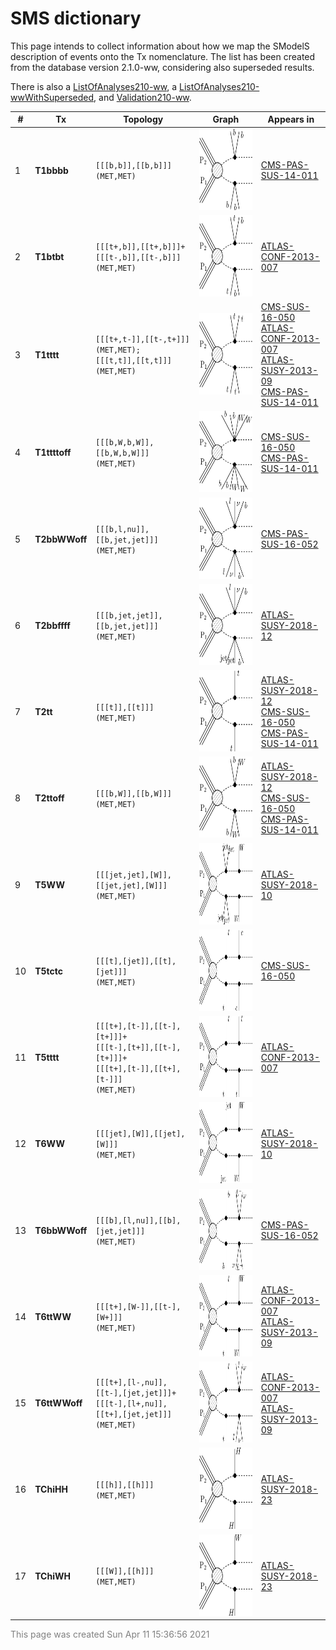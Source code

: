 

# SMS dictionary
This page intends to collect information about how we map the SModelS description of
events onto the Tx nomenclature. The list has been created from the database version 2.1.0-ww, considering also superseded results.

There is also a [ListOfAnalyses210-ww](https://smodels.github.io/docs/ListOfAnalyses210-ww), a [ListOfAnalyses210-wwWithSuperseded](https://smodels.github.io/docs/ListOfAnalyses210-wwWithSuperseded), and [Validation210-ww](Validation210-ww).

| **#** | **Tx** | **Topology** | **Graph** | **Appears in** |
| ----- | ------ | ------------ | --------- | -------------- |
| 1 | <a name="T1bbbb"></a>**T1bbbb**<br> | `[[[b,b]],[[b,b]]]`<BR>`(MET,MET)` | <img alt="T1bbbb" src="../feyn/straight/T1bbbb.png" height="130"> | [CMS-PAS-SUS-14-011](ListOfAnalyses210-wwWithSuperseded#CMS-PAS-SUS-14-011)|
| 2 | <a name="T1btbt"></a>**T1btbt**<br> | `[[[t+,b]],[[t+,b]]]+`<BR>`[[[t-,b]],[[t-,b]]]`<BR>`(MET,MET)` | <img alt="T1btbt" src="../feyn/straight/T1btbt.png" height="130"> | [ATLAS-CONF-2013-007](ListOfAnalyses210-ww#ATLAS-CONF-2013-007)|
| 3 | <a name="T1tttt"></a>**T1tttt**<br> | `[[[t+,t-]],[[t-,t+]]]`<BR>`(MET,MET);`<BR>`[[[t,t]],[[t,t]]]`<BR>`(MET,MET)` | <img alt="T1tttt" src="../feyn/straight/T1tttt.png" height="130"> | [CMS-SUS-16-050](ListOfAnalyses210-ww#CMS-SUS-16-050)<BR>[ATLAS-CONF-2013-007](ListOfAnalyses210-ww#ATLAS-CONF-2013-007)<BR>[ATLAS-SUSY-2013-09](ListOfAnalyses210-ww#ATLAS-SUSY-2013-09)<BR>[CMS-PAS-SUS-14-011](ListOfAnalyses210-wwWithSuperseded#CMS-PAS-SUS-14-011)|
| 4 | <a name="T1ttttoff"></a>**T1ttttoff**<br> | `[[[b,W,b,W]],[[b,W,b,W]]]`<BR>`(MET,MET)` | <img alt="T1ttttoff" src="../feyn/straight/T1ttttoff.png" height="130"> | [CMS-SUS-16-050](ListOfAnalyses210-ww#CMS-SUS-16-050)<BR>[CMS-PAS-SUS-14-011](ListOfAnalyses210-wwWithSuperseded#CMS-PAS-SUS-14-011)|
| 5 | <a name="T2bbWWoff"></a>**T2bbWWoff**<br> | `[[[b,l,nu]],[[b,jet,jet]]]`<BR>`(MET,MET)` | <img alt="T2bbWWoff" src="../feyn/straight/T2bbWWoff.png" height="130"> | [CMS-PAS-SUS-16-052](ListOfAnalyses210-ww#CMS-PAS-SUS-16-052)|
| 6 | <a name="T2bbffff"></a>**T2bbffff**<br> | `[[[b,jet,jet]],[[b,jet,jet]]]`<BR>`(MET,MET)` | <img alt="T2bbffff" src="../feyn/straight/T2bbffff.png" height="130"> | [ATLAS-SUSY-2018-12](ListOfAnalyses210-ww#ATLAS-SUSY-2018-12)|
| 7 | <a name="T2tt"></a>**T2tt**<br> | `[[[t]],[[t]]]`<BR>`(MET,MET)` | <img alt="T2tt" src="../feyn/straight/T2tt.png" height="130"> | [ATLAS-SUSY-2018-12](ListOfAnalyses210-ww#ATLAS-SUSY-2018-12)<BR>[CMS-SUS-16-050](ListOfAnalyses210-ww#CMS-SUS-16-050)<BR>[CMS-PAS-SUS-14-011](ListOfAnalyses210-wwWithSuperseded#CMS-PAS-SUS-14-011)|
| 8 | <a name="T2ttoff"></a>**T2ttoff**<br> | `[[[b,W]],[[b,W]]]`<BR>`(MET,MET)` | <img alt="T2ttoff" src="../feyn/straight/T2ttoff.png" height="130"> | [ATLAS-SUSY-2018-12](ListOfAnalyses210-ww#ATLAS-SUSY-2018-12)<BR>[CMS-SUS-16-050](ListOfAnalyses210-ww#CMS-SUS-16-050)<BR>[CMS-PAS-SUS-14-011](ListOfAnalyses210-wwWithSuperseded#CMS-PAS-SUS-14-011)|
| 9 | <a name="T5WW"></a>**T5WW**<br> | `[[[jet,jet],[W]],[[jet,jet],[W]]]`<BR>`(MET,MET)` | <img alt="T5WW" src="../feyn/straight/T5WW.png" height="130"> | [ATLAS-SUSY-2018-10](ListOfAnalyses210-ww#ATLAS-SUSY-2018-10)|
| 10 | <a name="T5tctc"></a>**T5tctc**<br> | `[[[t],[jet]],[[t],[jet]]]`<BR>`(MET,MET)` | <img alt="T5tctc" src="../feyn/straight/T5tctc.png" height="130"> | [CMS-SUS-16-050](ListOfAnalyses210-ww#CMS-SUS-16-050)|
| 11 | <a name="T5tttt"></a>**T5tttt**<br> | `[[[t+],[t-]],[[t-],[t+]]]+`<BR>`[[[t-],[t+]],[[t-],[t+]]]+`<BR>`[[[t+],[t-]],[[t+],[t-]]]`<BR>`(MET,MET)` | <img alt="T5tttt" src="../feyn/straight/T5tttt.png" height="130"> | [ATLAS-CONF-2013-007](ListOfAnalyses210-ww#ATLAS-CONF-2013-007)|
| 12 | <a name="T6WW"></a>**T6WW**<br> | `[[[jet],[W]],[[jet],[W]]]`<BR>`(MET,MET)` | <img alt="T6WW" src="../feyn/straight/T6WW.png" height="130"> | [ATLAS-SUSY-2018-10](ListOfAnalyses210-ww#ATLAS-SUSY-2018-10)|
| 13 | <a name="T6bbWWoff"></a>**T6bbWWoff**<br> | `[[[b],[l,nu]],[[b],[jet,jet]]]`<BR>`(MET,MET)` | <img alt="T6bbWWoff" src="../feyn/straight/T6bbWWoff.png" height="130"> | [CMS-PAS-SUS-16-052](ListOfAnalyses210-ww#CMS-PAS-SUS-16-052)|
| 14 | <a name="T6ttWW"></a>**T6ttWW**<br> | `[[[t+],[W-]],[[t-],[W+]]]`<BR>`(MET,MET)` | <img alt="T6ttWW" src="../feyn/straight/T6ttWW.png" height="130"> | [ATLAS-CONF-2013-007](ListOfAnalyses210-ww#ATLAS-CONF-2013-007)<BR>[ATLAS-SUSY-2013-09](ListOfAnalyses210-ww#ATLAS-SUSY-2013-09)|
| 15 | <a name="T6ttWWoff"></a>**T6ttWWoff**<br> | `[[[t+],[l-,nu]],[[t-],[jet,jet]]]+`<BR>`[[[t-],[l+,nu]],[[t+],[jet,jet]]]`<BR>`(MET,MET)` | <img alt="T6ttWWoff" src="../feyn/straight/T6ttWWoff.png" height="130"> | [ATLAS-CONF-2013-007](ListOfAnalyses210-ww#ATLAS-CONF-2013-007)<BR>[ATLAS-SUSY-2013-09](ListOfAnalyses210-ww#ATLAS-SUSY-2013-09)|
| 16 | <a name="TChiHH"></a>**TChiHH**<br> | `[[[h]],[[h]]]`<BR>`(MET,MET)` | <img alt="TChiHH" src="../feyn/straight/TChiHH.png" height="130"> | [ATLAS-SUSY-2018-23](ListOfAnalyses210-ww#ATLAS-SUSY-2018-23)|
| 17 | <a name="TChiWH"></a>**TChiWH**<br> | `[[[W]],[[h]]]`<BR>`(MET,MET)` | <img alt="TChiWH" src="../feyn/straight/TChiWH.png" height="130"> | [ATLAS-SUSY-2018-23](ListOfAnalyses210-ww#ATLAS-SUSY-2018-23)|

<font color='grey'>This page was created Sun Apr 11 15:36:56 2021</font>
